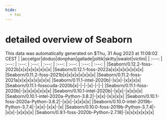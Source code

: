 ```yaml
---
hide:
  - toc
---
```


detailed overview of Seaborn
============================


This data was automatically generated on $Thu, 31 Aug 2023 at 11:08:02 CEST
| |accelgor|doduo|donphan|gallade|joltik|skitty|swalot|victini|
| :---: | :---: | :---: | :---: | :---: | :---: | :---: | :---: | :---: |
|Seaborn/0.12.2-foss-2022b|x|x|x|x|x|x|x|x|
|Seaborn/0.12.1-foss-2022a|x|x|x|x|x|x|x|x|
|Seaborn/0.11.2-foss-2021b|x|x|x|x|x|x|x|x|
|Seaborn/0.11.2-foss-2021a|x|x|x|x|x|x|x|x|
|Seaborn/0.11.1-intel-2020b|-|x|x|-|x|x|x|x|
|Seaborn/0.11.1-fosscuda-2020b|x|-|-|-|x|-|-|-|
|Seaborn/0.11.1-foss-2020b|-|x|x|x|x|x|x|x|
|Seaborn/0.10.1-intel-2020b|-|x|x|-|x|x|x|x|
|Seaborn/0.10.1-intel-2020a-Python-3.8.2|-|x|x|-|x|x|x|x|
|Seaborn/0.10.1-foss-2020a-Python-3.8.2|-|x|x|-|x|x|x|x|
|Seaborn/0.10.0-intel-2019b-Python-3.7.4|-|x|x|-|x|x|-|x|
|Seaborn/0.10.0-foss-2019b-Python-3.7.4|-|x|x|-|x|x|x|x|
|Seaborn/0.9.1-foss-2020b-Python-2.7.18|-|x|x|x|x|x|x|x|
